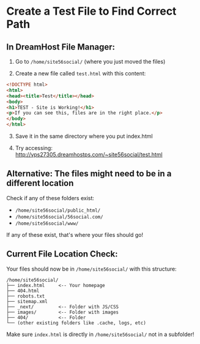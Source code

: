 # Create a Test File to Find Correct Path

## In DreamHost File Manager:

1. Go to `/home/site56social/` (where you just moved the files)

2. Create a new file called `test.html` with this content:
```html
<!DOCTYPE html>
<html>
<head><title>Test</title></head>
<body>
<h1>TEST - Site is Working!</h1>
<p>If you can see this, files are in the right place.</p>
</body>
</html>
```

3. Save it in the same directory where you put index.html

4. Try accessing: http://vps27305.dreamhostps.com/~site56social/test.html

## Alternative: The files might need to be in a different location

Check if any of these folders exist:
- `/home/site56social/public_html/`
- `/home/site56social/56social.com/`
- `/home/site56social/www/`

If any of these exist, that's where your files should go!

## Current File Location Check:
Your files should now be in `/home/site56social/` with this structure:
```
/home/site56social/
├── index.html     <-- Your homepage
├── 404.html
├── robots.txt
├── sitemap.xml
├── _next/         <-- Folder with JS/CSS
├── images/        <-- Folder with images
├── 404/           <-- Folder
└── (other existing folders like .cache, logs, etc)
```

Make sure `index.html` is directly in `/home/site56social/` not in a subfolder!